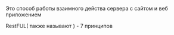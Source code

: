 Это способ работы взаимного действа сервера с сайтом и веб приложением

RestFUL( также называют ) - 7 принципов
